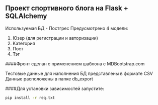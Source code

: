 ## Проект спортивного блога на Flask + SQLAlchemy

Используемая БД - Постгрес
Предусмотрено 4 модели:
1. Юзер (для регистрации и авторизации)
1. Категория
1. Пост
1. Тэг

####Фронт сделан с применением шаблона с MDBootstrap.com

Тестовые данные для наполнения БД представлены в формате CSV
Данные расположены в папке db_export

####Для установки зависимостей запустите:
```bash
pip install -r req.txt
```